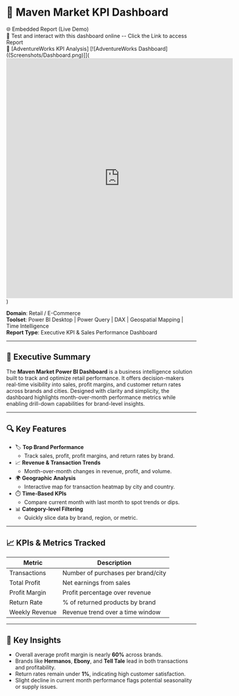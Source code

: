 # 🛒 Maven Market KPI Dashboard

🌐 Embedded Report (Live Demo)  
🧪 Test and interact with this dashboard online  -- Click the Link to access Report   
🔗 [AdventureWorks KPI Analysis] 
[![AdventureWorks Dashboard]((Screenshots/Dashboard.png)]](<iframe title="MavenMarket_Report_Analysis" width="600" height="636" src="https://app.powerbi.com/view?r=eyJrIjoiZjgwMmNlMjItNGI4Zi00NzVkLWFjNGMtODBmMGUxODM5ZWIzIiwidCI6IjI4OTI5MmNiLTQwNTctNGY0YS1iMWIyLWRiYzU4NjY3OGViNSJ9" frameborder="0" allowFullScreen="true"></iframe>)


**Domain**: Retail / E-Commerce  
**Toolset**: Power BI Desktop | Power Query | DAX | Geospatial Mapping | Time Intelligence  
**Report Type**: Executive KPI & Sales Performance Dashboard



---

## 📘 Executive Summary

The **Maven Market Power BI Dashboard** is a business intelligence solution built to track and optimize retail performance. It offers decision-makers real-time visibility into sales, profit margins, and customer return rates across brands and cities. Designed with clarity and simplicity, the dashboard highlights month-over-month performance metrics while enabling drill-down capabilities for brand-level insights.

---

## 🔍 Key Features

- 🏷️ **Top Brand Performance**  
  - Track sales, profit, profit margins, and return rates by brand.
- 📈 **Revenue & Transaction Trends**  
  - Month-over-month changes in revenue, profit, and volume.
- 🌍 **Geographic Analysis**  
  - Interactive map for transaction heatmap by city and country.
- ⏱️ **Time-Based KPIs**  
  - Compare current month with last month to spot trends or dips.
- 📊 **Category-level Filtering**  
  - Quickly slice data by brand, region, or metric.

---

## 📈 KPIs & Metrics Tracked

| Metric         | Description                                      |
|----------------|--------------------------------------------------|
| Transactions   | Number of purchases per brand/city               |
| Total Profit   | Net earnings from sales                          |
| Profit Margin  | Profit percentage over revenue                   |
| Return Rate    | % of returned products by brand                  |
| Weekly Revenue | Revenue trend over a time window                 |

---

## 🧠 Key Insights

- Overall average profit margin is nearly **60%** across brands.
- Brands like **Hermanos**, **Ebony**, and **Tell Tale** lead in both transactions and profitability.
- Return rates remain under **1%**, indicating high customer satisfaction.
- Slight decline in current month performance flags potential seasonality or supply issues.
